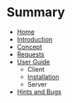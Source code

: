 # Summary

* [Home](README.md)
* [Introduction](introduction/README.md)
* [Concept](concept/README.md)
* [Requests](requests/README.md)
* [User Guide](user_guide/README.md)
   * Client
   * [Installation](installation.md)
   * Server
* [Hints and Bugs](hints_and_bugs/README.md)

